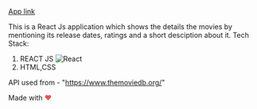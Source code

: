 [App link](https://akashz19.github.io/Movies-app/)



This is a React Js application which shows the details the movies by mentioning its release dates, ratings and a short desciption about it.
Tech Stack:
1. REACT JS  <img alt="React" src="https://img.shields.io/badge/-React-45b8d8?style=flat-square&logo=react&logoColor=white" />
2. HTML,CSS

API used from - "https://www.themoviedb.org/"

Made with <span style="color: #e25555;">&#9829;</span>
